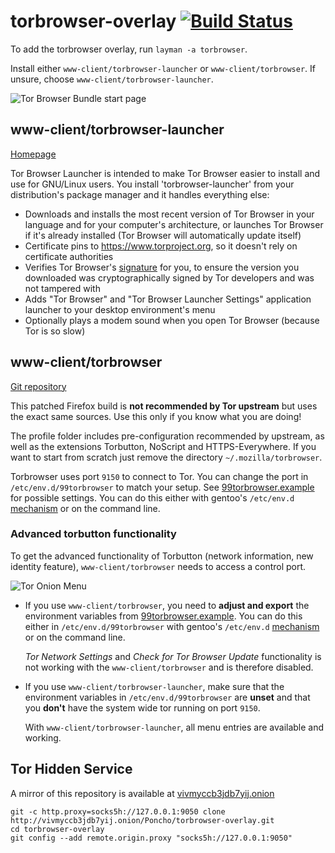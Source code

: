 # torbrowser-overlay [![Build Status](https://travis-ci.org/MeisterP/torbrowser-overlay.svg?branch=master)](https://travis-ci.org/MeisterP/torbrowser-overlay)

To add the torbrowser overlay, run `layman -a torbrowser`.

Install either `www-client/torbrowser-launcher` or `www-client/torbrowser`. If unsure, choose `www-client/torbrowser-launcher`.

![Tor Browser Bundle start page](https://extra.torproject.org/blog/2018-09-05-tor-browser-80/tb8-onboarding.gif)


## www-client/torbrowser-launcher

[Homepage](https://github.com/micahflee/torbrowser-launcher)

Tor Browser Launcher is intended to make Tor Browser easier to install and use for GNU/Linux users. You install 'torbrowser-launcher' from your distribution's package manager and it handles everything else:

* Downloads and installs the most recent version of Tor Browser in your language and for your computer's architecture, or launches Tor Browser if it's already installed (Tor Browser will automatically update itself)
* Certificate pins to https://www.torproject.org, so it doesn't rely on certificate authorities
* Verifies Tor Browser's [signature](https://www.torproject.org/docs/verifying-signatures.html.en) for you, to ensure the version you downloaded was cryptographically signed by Tor developers and was not tampered with
* Adds "Tor Browser" and "Tor Browser Launcher Settings" application launcher to your desktop environment's menu
* Optionally plays a modem sound when you open Tor Browser (because Tor is so slow)


## www-client/torbrowser

[Git repository](https://gitweb.torproject.org/tor-browser.git)

This patched Firefox build is **not recommended by Tor upstream** but
uses the exact same sources. Use this only if you know what you are doing!

The profile folder includes pre-configuration recommended by upstream,
as well as the extensions Torbutton, NoScript and HTTPS-Everywhere.
If you want to start from scratch just remove the directory `~/.mozilla/torbrowser`.

Torbrowser uses port `9150` to connect to Tor. You can change the port
in `/etc/env.d/99torbrowser` to match your setup. See
[99torbrowser.example](https://github.com/MeisterP/torbrowser-overlay/blob/master/www-client/torbrowser/files/99torbrowser.example)
for possible settings.
You can do this either with gentoo's `/etc/env.d`
[mechanism](https://wiki.gentoo.org/wiki/Handbook:AMD64/Working/EnvVar/en#Defining_variables_globally)
or on the command line.


### Advanced torbutton functionality

To get the advanced functionality of Torbutton (network information,
new identity feature), `www-client/torbrowser` needs to access a control port.

![Tor Onion Menu ](https://extra.torproject.org/blog/2018-09-05-tor-browser-80/tb8-circuit-display-onion-small.gif)

* If you use `www-client/torbrowser`, you need to **adjust and export** the environment variables from
  [99torbrowser.example](https://github.com/MeisterP/torbrowser-overlay/blob/master/www-client/torbrowser/files/99torbrowser.example).
  You can do this either in `/etc/env.d/99torbrowser` with gentoo's `/etc/env.d`
  [mechanism](https://wiki.gentoo.org/wiki/Handbook:AMD64/Working/EnvVar/en#Defining_variables_globally)
  or on the command line.

  _Tor Network Settings_ and _Check for Tor Browser Update_ functionality is not working with the `www-client/torbrowser` and is therefore disabled.

* If you use `www-client/torbrowser-launcher`, make sure that the environment variables in `/etc/env.d/99torbrowser`
  are **unset** and that you **don't** have the system wide tor running on port `9150`.

  With `www-client/torbrowser-launcher`, all menu entries are available and working.


##  Tor Hidden Service

A mirror of this repository is available at [vivmyccb3jdb7yij.onion](http://vivmyccb3jdb7yij.onion/poncho/torbrowser-overlay)

```
git -c http.proxy=socks5h://127.0.0.1:9050 clone http://vivmyccb3jdb7yij.onion/Poncho/torbrowser-overlay.git
cd torbrowser-overlay
git config --add remote.origin.proxy "socks5h://127.0.0.1:9050"
```
